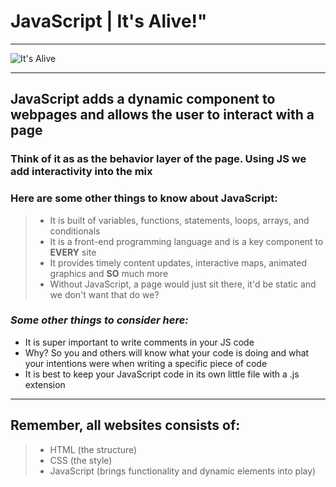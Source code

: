 # JavaScript | It's Alive!"
---------------------
![It's Alive](https://media.giphy.com/media/4EIOCwkztiPhS/giphy.gif) 

-----------
## JavaScript adds a dynamic component to webpages and allows the user to interact with a page

### Think of it as as the behavior layer of the page. Using JS we add interactivity into the mix

### Here are some other things to know about JavaScript:
>
> - It is built of variables, functions, statements, loops, arrays, and conditionals
> - It is a front-end programming language and is a key component to **EVERY** site
> - It provides timely content updates, interactive maps, animated graphics and **SO** much more
> - Without JavaScript, a page would just sit there, it'd be static and we don't want that do we?

### *Some other things to consider here:*
* It is super important to write comments in your JS code
* Why? So you and others will know what your code is doing and what your intentions were when writing a specific piece of code
* It is best to keep your JavaScript code in its own little file with a .js extension

-----------------------
## Remember, all websites consists of: 
> - HTML (the structure)
> - CSS   (the style)
> - JavaScript (brings functionality and dynamic elements into play)